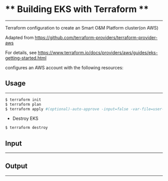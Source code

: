 # ** Building EKS with Terraform **
- - -
Terraform configuration to create an Smart O&M Platform cluster(on AWS)

Adapted from https://github.com/terraform-providers/terraform-provider-aws

For details, see https://www.terraform.io/docs/providers/aws/guides/eks-getting-started.html

configures an AWS account with the following resources:  
  
## **Usage**
- - -
```bash
$ terraform init
$ terraform plan
$ terraform apply #(optional)-auto-approve -input=false -var-file=user-variables.tfvars
```

- Destroy EKS
```bash
$ terraform destroy
```

## **Input**
- - -

## **Output**
- - -
